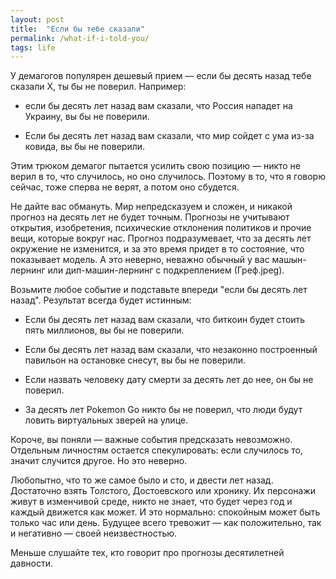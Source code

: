 ```yaml
---
layout: post
title:  "Если бы тебе сказали"
permalink: /what-if-i-told-you/
tags: life
---
```

У демагогов популярен дешевый прием — если бы десять назад тебе сказали X, ты бы не поверил. Например:

- если бы десять лет назад вам сказали, что Россия нападет на Украину, вы бы не поверили.

- Если бы десять лет назад вам сказали, что мир сойдет с ума из-за ковида, вы бы не поверили.

Этим трюком демагог пытается усилить свою позицию — никто не верил в то, что случилось, но оно случилось. Поэтому в то, что я говорю сейчас, тоже сперва не верят, а потом оно сбудется.

Не дайте вас обмануть. Мир непредсказуем и сложен, и никакой прогноз на десять лет не будет точным. Прогнозы не учитывают открытия, изобретения, психические отклонения политиков и прочие вещи, которые вокруг нас. Прогноз подразумевает, что за десять лет окружение не изменится, и за это время придет в то состояние, что показывает модель. А это неверно, неважно обычный у вас машын-лернинг или дип-машин-лернинг с подкреплением (Греф.jpeg).

Возьмите любое событие и подставьте впереди "если бы десять лет назад". Результат всегда будет истинным:

- Если бы десять лет назад вам сказали, что биткоин будет стоить пять миллионов, вы бы не поверили.

- Если бы десять лет назад вам сказали, что незаконно построенный павильон на остановке снесут, вы бы не поверили.

- Если назвать человеку дату смерти за десять лет до нее, он бы не поверил.

- За десять лет Pokemon Go никто бы не поверил, что люди будут ловить виртуальных зверей на улице.

Короче, вы поняли — важные события предсказать невозможно. Отдельным личностям остается спекулировать: если случилось то, значит случится другое. Но это неверно.

Любопытно, что то же самое было и сто, и двести лет назад. Достаточно взять Толстого, Достоевского или хронику. Их персонажи живут в изменчивой среде, никто не знает, что будет через год и каждый движется как может. И это нормально: спокойным может быть только час или день. Будущее всего тревожит — как положительно, так и негативно — своей неизвестностью.

Меньше слушайте тех, кто говорит про прогнозы десятилетней давности.
